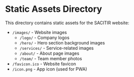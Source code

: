# Static Assets Directory

This directory contains static assets for the SACITIR website:

- `/images/` - Website images
  - `/logo/` - Company logos
  - `/hero/` - Hero section background images
  - `/services/` - Service-related images
  - `/about/` - About page images
  - `/team/` - Team member photos
- `/favicon.ico` - Website favicon
- `/icon.png` - App icon (used for PWA)